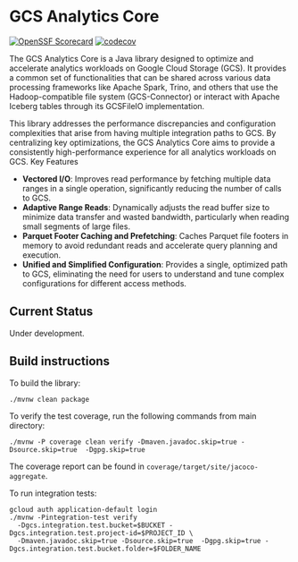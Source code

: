 # GCS Analytics Core
[![OpenSSF Scorecard](https://api.scorecard.dev/projects/github.com/GoogleCloudPlatform/gcs-analytics-core/badge)](https://scorecard.dev/viewer/?uri=github.com/GoogleCloudPlatform/gcs-analytics-core)
[![codecov](https://codecov.io/gh/GoogleCloudPlatform/gcs-analytics-core/branch/main/graph/badge.svg?token=4yjIB0AAw4)](https://codecov.io/gh/GoogleCloudPlatform/gcs-analytics-core)

The GCS Analytics Core is a Java library designed to optimize and accelerate analytics workloads on Google Cloud Storage (GCS). It provides a common set of functionalities that can be shared across various data processing frameworks like Apache Spark, Trino, and others that use the Hadoop-compatible file system (GCS-Connector) or interact with Apache Iceberg tables through its GCSFileIO implementation.

This library addresses the performance discrepancies and configuration complexities that arise from having multiple
integration paths to GCS. By centralizing key optimizations, the GCS Analytics Core aims to provide a
consistently high-performance experience for all analytics workloads on GCS.
Key Features
- **Vectored I/O**: Improves read performance by fetching multiple data ranges in a single operation, significantly
reducing the number of calls to GCS.
- **Adaptive Range Reads**: Dynamically adjusts the read buffer size to minimize data transfer and wasted bandwidth,
particularly when reading small segments of large files.
- **Parquet Footer Caching and Prefetching**: Caches Parquet file footers in memory to avoid redundant reads and
accelerate query planning and execution.
- **Unified and Simplified Configuration**: Provides a single, optimized path to GCS, eliminating the need for users to
understand and tune complex configurations for different access methods.


## Current Status
Under development.

## Build instructions

To build the library:
```shell
./mvnw clean package
```

To verify the test coverage, run the following commands from main directory:
```shell
./mvnw -P coverage clean verify -Dmaven.javadoc.skip=true -Dsource.skip=true  -Dgpg.skip=true
```
The coverage report can be found in `coverage/target/site/jacoco-aggregate`.

To run integration tests:
```shell
gcloud auth application-default login
./mvnw -Pintegration-test verify
  -Dgcs.integration.test.bucket=$BUCKET -Dgcs.integration.test.project-id=$PROJECT_ID \
  -Dmaven.javadoc.skip=true -Dsource.skip=true  -Dgpg.skip=true -Dgcs.integration.test.bucket.folder=$FOLDER_NAME
```

